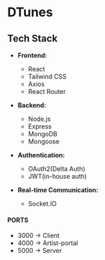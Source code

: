 # DTunes

## Tech Stack

- **Frontend:**

  - React
  - Tailwind CSS
  - Axios
  - React Router

- **Backend:**

  - Node.js
  - Express
  - MongoDB
  - Mongoose

- **Authentication:**

  - OAuth2(Delta Auth)
  - JWT(in-house auth)

- **Real-time Communication:**
  - Socket.IO

#### PORTS

- 3000 -> Client
- 4000 -> Artist-portal
- 5000 -> Server
